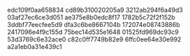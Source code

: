 edc109f0aa658834
cd89b310020205a9
3212ab294f6a49d3
03af27ec6ce3d051
ae375e8b0edc8f17
1782b5c72f2f152b
3ddbf77eecfee5d9
dfa3c6be8667104b
172074e08743886b
2417096e4f9c155d
75bec14d535e1648
01525fd969dc93c9
53d3769c6e32ace0
c82c0ff7749b82e9
6ffc0ee64e30e992
a2a1eb0a31e439c1
